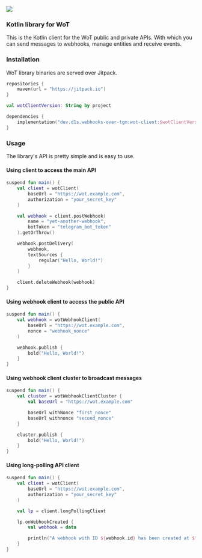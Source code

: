 [![](https://jitpack.io/v/dev.d1s/webhooks-over-tgm.svg)](https://jitpack.io/#dev.d1s/webhooks-over-tgm)

### Kotlin library for WoT

This is the Kotlin client for the WoT public and private APIs. With which you can send messages to webhooks, manage
entities and receive events.

### Installation

WoT library binaries are served over Jitpack.

```kotlin 
repositories {
    maven(url = "https://jitpack.io")
}

val wotClientVersion: String by project

dependencies {
    implementation("dev.d1s.webhooks-over-tgm:wot-client:$wotClientVersion")
}
```

### Usage

The library's API is pretty simple and is easy to use.

#### Using client to access the main API

```kotlin
suspend fun main() {
    val client = wotClient(
        baseUrl = "https://wot.example.com",
        authorization = "your_secret_key"
    )

    val webhook = client.postWebhook(
        name = "yet-another-webhook",
        botToken = "telegram_bot_token"
    ).getOrThrow()

    webhook.postDelivery(
        webhook,
        textSources {
            regular("Hello, World!")
        }
    )

    client.deleteWebhook(webhook)
}
```

#### Using webhook client to access the public API

```kotlin
suspend fun main() {
    val webhook = wotWebhookClient(
        baseUrl = "https://wot.example.com",
        nonce = "webhook_nonce"
    )

    webhook.publish {
        bold("Hello, World!")
    }
}
```

#### Using webhook client cluster to broadcast messages

```kotlin
suspend fun main() {
    val cluster = wotWebhookClientCluster {
        val baseUrl = "https://wot.example.com"

        baseUrl withNonce "first_nonce"
        baseUrl withnonce "second_nonce"
    }

    cluster.publish {
        bold("Hello, World!")
    }
}
```

#### Using long-polling API client

```kotlin
suspend fun main() {
    val client = wotClient(
        baseUrl = "https://wot.example.com",
        authorization = "your_secret_key"
    )

    val lp = client.longPollingClient

    lp.onWebhookCreated {
        val webhook = data

        println("A webhook with ID ${webhook.id} has been created at $timestamp.")
    }
}
```